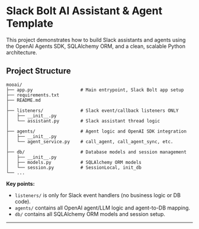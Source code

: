 # Slack Bolt AI Assistant & Agent Template

This project demonstrates how to build Slack assistants and agents using the OpenAI Agents SDK, SQLAlchemy ORM, and a clean, scalable Python architecture.

## Project Structure

```
mooai/
├── app.py                  # Main entrypoint, Slack Bolt app setup
├── requirements.txt
├── README.md
│
├── listeners/              # Slack event/callback listeners ONLY
│   ├── __init__.py
│   └── assistant.py        # Slack assistant thread logic
│
├── agents/                 # Agent logic and OpenAI SDK integration
│   ├── __init__.py
│   └── agent_service.py    # call_agent, call_agent_sync, etc.
│
├── db/                     # Database models and session management
│   ├── __init__.py
│   ├── models.py           # SQLAlchemy ORM models
│   └── session.py          # SessionLocal, init_db
└── ...
```

**Key points:**
- `listeners/` is only for Slack event handlers (no business logic or DB code).
- `agents/` contains all OpenAI agent/LLM logic and agent-to-DB mapping.
- `db/` contains all SQLAlchemy ORM models and session setup.

---
